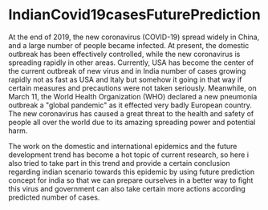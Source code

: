 # IndianCovid19casesFuturePrediction

At the end of 2019, the new coronavirus (COVID-19) spread widely in China, and a large
number of people became infected. At present, the domestic outbreak has been effectively
controlled, while the new coronavirus is spreading rapidly in other areas. Currently, USA has
become the center of the current outbreak of new virus and in India number of cases growing
rapidly not as fast as USA and Italy but somehow it going in that way if certain measures and
precautions were not taken seriously. Meanwhile, on March 11, the World Health
Organization (WHO) declared a new pneumonia outbreak a "global pandemic" as it effected
very badly European country. The new coronavirus has caused a great threat to the health and
safety of people all over the world due to its amazing spreading power and potential harm. 

The work on the domestic and international epidemics and the future development trend has
become a hot topic of current research, so here i also tried to take part in this trend and
provide a certain conclusion regarding indian scenario towards this epidemic by using future
prediction concept for india so that we can prepare ourselves in a better way to fight this virus
and government can also take certain more actions according predicted number of cases.

